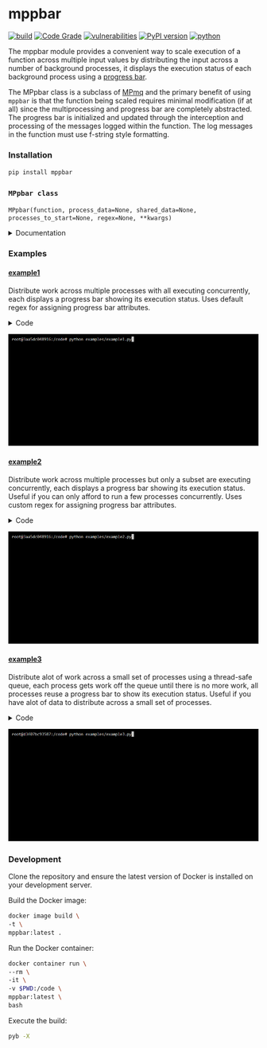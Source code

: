 # mppbar
[![build](https://github.com/soda480/mppbar/actions/workflows/main.yml/badge.svg)](https://github.com/soda480/mppbar/actions/workflows/main.yml)
[![Code Grade](https://api.codiga.io/project/34686/status/svg)](https://app.codiga.io/hub/project/34686/mppbar)
[![vulnerabilities](https://img.shields.io/badge/vulnerabilities-None-brightgreen)](https://pypi.org/project/bandit/)
[![PyPI version](https://badge.fury.io/py/mppbar.svg)](https://badge.fury.io/py/mppbar)
[![python](https://img.shields.io/badge/python-3.7%20%7C%203.8%20%7C%203.9%20%7C%203.10-teal)](https://www.python.org/downloads/)

The mppbar module provides a convenient way to scale execution of a function across multiple input values by distributing the input across a number of background processes, it displays the execution status of each background process using a [progress bar](https://pypi.org/project/progress1bar/).

The MPpbar class is a subclass of [MPmq](https://pypi.org/project/mpmq/) and the primary benefit of using `mppbar` is that the function being scaled requires minimal modification (if at all) since the multiprocessing and progress bar are completely abstracted. The progress bar is initialized and updated through the interception and processing of the messages logged within the function. The log messages in the function must use f-string style formatting.

### Installation
```bash
pip install mppbar
```

### `MPpbar class`
```
MPpbar(function, process_data=None, shared_data=None, processes_to_start=None, regex=None, **kwargs)
```

<details><summary>Documentation</summary>

> `function` - The function to execute. It should accept two positional arguments; the first argument is the dictionary containing the input data for the respective process see `process_data` below, the second argument is the shared dictionary sent to all proceses see `shared_data` below.

> `process_data` - A list of dictionaries where each dictionary describes the input data that will be sent to the respective process executing the function; the length of the list dictates the total number of processes that will be executed.

> `shared_data` - A dictionary containing arbitrary data that will be sent to all processes.

> `processes_to_start` - The number of processes to initially start; this represents the number of concurrent processes that will be running. If the total number of processes is greater than this number then the remaining processes will be queued and executed to ensure this concurrency is maintained. Defaults to the length of the `process_data` lsit.

> `regex` - A dictionary whose key values are regular expressions for `total`, `count` and `alias`. The regular expressions will be checked against the log messages intercepted from the executing function, if matched the value will be used to assign the attribute for the respective progress bar. The `total` and `count` key values are required, the `alias` key value is optional. The default `regex` is: 
```
{
    'total': r'^processing total of (?P<value>\d+) items$',
    'count': r'^processed .*$',
    'alias': r'^worker is (?P<value>.*)$'
}
```

> `**kwargs` - Pass through any other supported ProgressBar keyword argument, refer to [progress bar](https://pypi.org/project/progress1bar/) for supported arguments.

> **execute(raise_if_error=False)**
>> Start execution the process’s activity. If `raise_if_error` is set to True, an exception will be raised if the function encounters an error during execution.

</details>

### Examples

#### [example1](https://github.com/soda480/mppbar/blob/main/examples/example1.py)

Distribute work across multiple processes with all executing concurrently, each displays a progress bar showing its execution status. Uses default regex for assigning progress bar attributes.

<details><summary>Code</summary>

```Python
import time, random, logging
import names
from mppbar import MPpbar
logger = logging.getLogger(__name__)

def do_work(data, *args):
    # log our intentions - messages will be intercepted as designated by MPpbar regex
    logger.debug(f'worker is {names.get_last_name()}')
    total = data['total']
    logger.debug(f'processing total of {total} items')
    for index in range(total):
        # simulate work by sleeping
        time.sleep(random.choice([.1, .2, .4]))
        logger.debug(f'processed item {index}')
    return total

def main():
    # designate 6 processes total - each getting a different total
    process_data = [{'total': random.randint(8, 16)} for item in range(6)]
    print(f'>> Processing items using {len(process_data)} workers ...')
    pbars =  MPpbar(function=do_work, process_data=process_data, timeout=1)
    results = pbars.execute()
    # add up totals from all processes
    print(f">> {len(process_data)} workers processed a total of {sum(result for result in results)} items")

if __name__ == '__main__':
    main()
```

</details>

![example1](https://raw.githubusercontent.com/soda480/mppbar/main/docs/images/example1.gif)

#### [example2](https://github.com/soda480/mppbar/blob/main/examples/example2.py)

Distribute work across multiple processes but only a subset are executing concurrently, each displays a progress bar showing its execution status. Useful if you can only afford to run a few processes concurrently. Uses custom regex for assigning progress bar attributes.

<details><summary>Code</summary>

```Python
import time, random, logging
import names
from mppbar import MPpbar
logger = logging.getLogger(__name__)

def do_work(data, *args):
    # log our intentions - messages will be intercepted as designated by MPpbar regex
    logger.debug(f'processor is {names.get_last_name()}')
    total = data['total']
    logger.debug(f'processing total of {total}')
    for index in range(total):
        # simulate work by sleeping
        time.sleep(random.choice([.1, .2, .4]))
        logger.debug(f'processed item {index}')
    return total

def main():
    # designate 6 processes total - each getting a different total
    process_data = [{'total': random.randint(8, 16)} for item in range(6)]
    # supply custom regex to intercept and set values for total count and alias
    regex = {
        'total': r'^processing total of (?P<value>\d+)$',
        'count': r'^processed item \d+$',
        'alias': r'^processor is (?P<value>.*)$',
    }
    # designate fill factor for total - to make progress bar look nicer
    fill = {
        'max_total': 100
    }
    print(f'>> Processing items using {len(process_data)} workers ...')
    # set concurrency to 3 - max of 3 processes will be running at any given time
    pbars =  MPpbar(function=do_work, process_data=process_data, regex=regex, fill=fill, processes_to_start=3, timeout=1, show_fraction=False)
    results = pbars.execute()
    # add up totals from all processes
    print(f">> {len(process_data)} workers processed a total of {sum(result for result in results)} items")

if __name__ == '__main__':
    main()
```

</details>

![example2](https://raw.githubusercontent.com/soda480/mppbar/main/docs/images/example2.gif)

#### [example3](https://github.com/soda480/mppbar/blob/main/examples/example3.py)

Distribute alot of work across a small set of processes using a thread-safe queue, each process gets work off the queue until there is no more work, all processes reuse a progress bar to show its execution status. Useful if you have alot of data to distribute across a small set of processes.

<details><summary>Code</summary>

```Python
import time, random, logging
from multiprocessing import Queue
from queue import Empty
import names
from mppbar import MPpbar
logger = logging.getLogger(__name__)

def do_work(total):
    # log our intentions - messages will be intercepted as designated by MPpbar regex
    logger.debug(f'worker is {names.get_last_name()}')
    logger.debug(f'processing total of {total} items')
    for index in range(total):
        # simulate work by sleeping
        time.sleep(random.choice([.001, .003, .005]))
        logger.debug(f'processed item {index}')
    return total

def prepare_queue():
    # create queue to add all the work that needs to be done
    queue = Queue()
    for _ in range(75):
        queue.put({'total': random.randint(100, 150)})
    return queue

def run_q(data, *args):
    queue = data['queue']
    result = 0
    while True:
        try:
            # get work from queue
            total = queue.get(timeout=1)['total']
            # process the work
            result += do_work(total)
            # this allows us to reset progress bar
            logger.debug('reset-mppbar')
        except Empty:
            logger.debug('reset-mppbar-complete')
            break
    return result

def main():
    queue = prepare_queue()
    # designate 3 processes total - each getting reference to the queue
    process_data = [{'queue': queue} for item in range(3)]
    print(f'>> Processing {queue.qsize()} totals using {len(process_data)} workers ...')
    pbars =  MPpbar(function=run_q, process_data=process_data, timeout=1, show_prefix=False, show_percentage=False)
    results = pbars.execute()
    # add up results from all workers
    print(f">> {len(process_data)} workers processed a total of {sum(result for result in results)} items")

if __name__ == '__main__':
    main()
```

</details>

![example3](https://raw.githubusercontent.com/soda480/mppbar/main/docs/images/example3.gif)


### Development

Clone the repository and ensure the latest version of Docker is installed on your development server.

Build the Docker image:
```sh
docker image build \
-t \
mppbar:latest .
```

Run the Docker container:
```sh
docker container run \
--rm \
-it \
-v $PWD:/code \
mppbar:latest \
bash
```

Execute the build:
```sh
pyb -X
```
